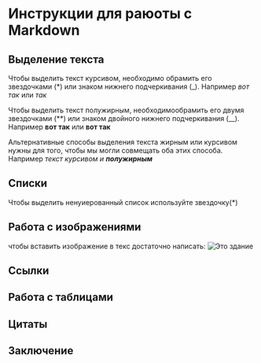 # Инструкции для раюоты с Markdown

## Выделение текста

Чтобы выделить текст курсивом, необходимо обрамить его звездочками (*) или знаком нижнего подчеркивания (_). Например *вот так* или _так_

Чтобы выделить текст полужирным, необходимообрамить его двумя звездочками (**) или знаком двойного нижнего подчеркивания (__). Например **вот так** или __вот так__

Альтернативные способы выделения текста жирным или курсивом нужны для того, чтобы мы могли совмещать оба этих способа. Например _текст курсивом и **полужирным**_

## Списки

Чтобы выделить ненуиерованный список используйте звездочку(*)

## Работа с изображениями

чтобы вставить изображение в текс достаточно написать: ![Это здание](600.jpg)

## Сcылки

## Работа с таблицами

## Цитаты

## Заключение
